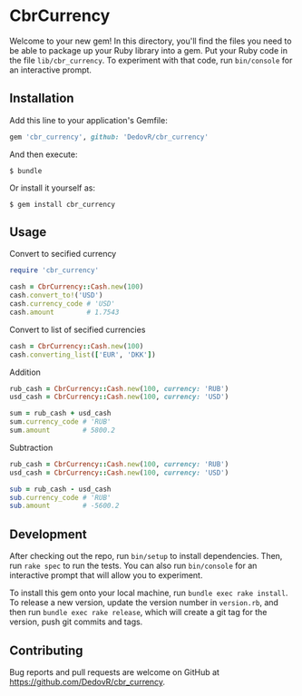 # CbrCurrency

Welcome to your new gem! In this directory, you'll find the files you need to be able to package up your Ruby library into a gem. Put your Ruby code in the file `lib/cbr_currency`. To experiment with that code, run `bin/console` for an interactive prompt.

## Installation

Add this line to your application's Gemfile:

```ruby
gem 'cbr_currency', github: 'DedovR/cbr_currency'
```

And then execute:

    $ bundle

Or install it yourself as:

    $ gem install cbr_currency

## Usage

Convert to secified currency
```ruby
require 'cbr_currency'

cash = CbrCurrency::Cash.new(100)
cash.convert_to!('USD')
cash.currency_code # 'USD'
cash.amount        # 1.7543
```

Convert to list of secified currencies
```ruby
cash = CbrCurrency::Cash.new(100)
cash.converting_list(['EUR', 'DKK'])
```

Addition
```ruby
rub_cash = CbrCurrency::Cash.new(100, currency: 'RUB')
usd_cash = CbrCurrency::Cash.new(100, currency: 'USD')

sum = rub_cash + usd_cash
sum.currency_code # 'RUB'
sum.amount        # 5800.2
```

Subtraction
```ruby
rub_cash = CbrCurrency::Cash.new(100, currency: 'RUB')
usd_cash = CbrCurrency::Cash.new(100, currency: 'USD')

sub = rub_cash - usd_cash
sub.currency_code # 'RUB'
sub.amount        # -5600.2
```

## Development

After checking out the repo, run `bin/setup` to install dependencies. Then, run `rake spec` to run the tests. You can also run `bin/console` for an interactive prompt that will allow you to experiment.

To install this gem onto your local machine, run `bundle exec rake install`. To release a new version, update the version number in `version.rb`, and then run `bundle exec rake release`, which will create a git tag for the version, push git commits and tags.

## Contributing

Bug reports and pull requests are welcome on GitHub at https://github.com/DedovR/cbr_currency.

